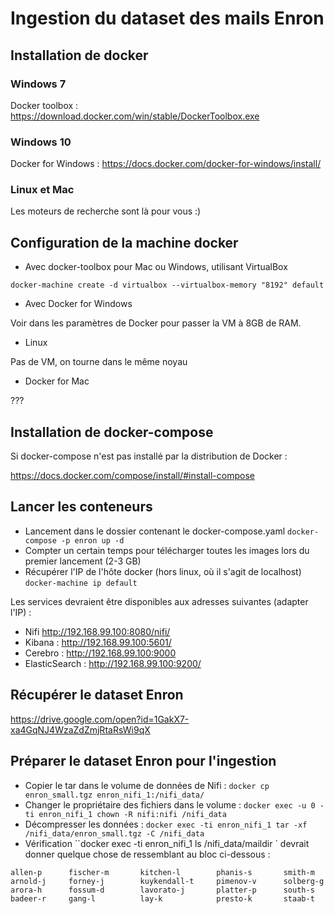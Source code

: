 # Ingestion du dataset des mails Enron

## Installation de docker

### Windows 7 

Docker toolbox : https://download.docker.com/win/stable/DockerToolbox.exe

### Windows 10

Docker for Windows : https://docs.docker.com/docker-for-windows/install/

### Linux et Mac

Les moteurs de recherche sont là pour vous :)

## Configuration de la machine docker

* Avec docker-toolbox pour Mac ou Windows, utilisant VirtualBox

`docker-machine create -d virtualbox --virtualbox-memory "8192" default`

* Avec Docker for Windows

Voir dans les paramètres de Docker pour passer la VM à 8GB de RAM.

* Linux 

Pas de VM, on tourne dans le même noyau

* Docker for Mac 

???

## Installation de docker-compose

Si docker-compose n'est pas installé par la distribution de Docker : 

https://docs.docker.com/compose/install/#install-compose

## Lancer les conteneurs

* Lancement dans le dossier contenant le docker-compose.yaml ``docker-compose -p enron up -d``
* Compter un certain temps pour télécharger toutes les images lors du premier lancement (2-3 GB)
* Récupérer l'IP de l'hôte docker (hors linux, où il s'agit de localhost) ``docker-machine ip default``

Les services devraient être disponibles aux adresses suivantes (adapter l'IP) :

* Nifi http://192.168.99.100:8080/nifi/
* Kibana : http://192.168.99.100:5601/
* Cerebro : http://192.168.99.100:9000
* ElasticSearch : http://192.168.99.100:9200/

## Récupérer le dataset Enron

https://drive.google.com/open?id=1GakX7-xa4GqNJ4WzaZdZmjRtaRsWi9qX

## Préparer le dataset Enron pour l'ingestion

* Copier le tar dans le volume de données de Nifi : `docker cp enron_small.tgz enron_nifi_1:/nifi_data/`
* Changer le propriétaire des fichiers dans le volume : `docker exec -u 0 -ti enron_nifi_1 chown -R nifi:nifi /nifi_data`
* Décompresser les données : `docker exec -ti enron_nifi_1 tar -xf /nifi_data/enron_small.tgz -C /nifi_data`
* Vérification ``docker exec -ti enron_nifi_1 ls /nifi_data/maildir ` devrait donner quelque chose de ressemblant au bloc ci-dessous :

```
allen-p      fischer-m       kitchen-l        phanis-s       smith-m
arnold-j     forney-j        kuykendall-t     pimenov-v      solberg-g
arora-h      fossum-d        lavorato-j       platter-p      south-s
badeer-r     gang-l          lay-k            presto-k       staab-t
```

